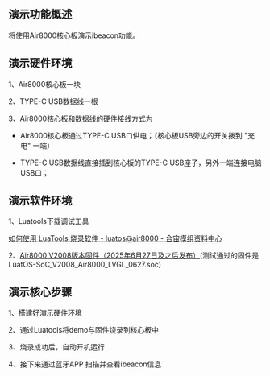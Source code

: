 
## 演示功能概述

将使用Air8000核心板演示ibeacon功能。

## 演示硬件环境

1、Air8000核心板一块

2、TYPE-C USB数据线一根

3、Air8000核心板和数据线的硬件接线方式为

- Air8000核心板通过TYPE-C USB口供电；（核心板USB旁边的开关拨到 "充电" 一端）

- TYPE-C USB数据线直接插到核心板的TYPE-C USB座子，另外一端连接电脑USB口；

## 演示软件环境

1、Luatools下载调试工具

[如何使用 LuaTools 烧录软件 - luatos@air8000 - 合宙模组资料中心](https://docs.openluat.com/air8000/luatos/common/download/)

2、[Air8000 V2008版本固件（2025年6月27日及之后发布）](https://gitee.com/openLuat/LuatOS/tree/master/module/Air8000/core)(测试通过的固件是LuatOS-SoC_V2008_Air8000_LVGL_0627.soc)

## 演示核心步骤

1、搭建好演示硬件环境

2、通过Luatools将demo与固件烧录到核心板中

3、烧录成功后，自动开机运行

4、接下来通过蓝牙APP 扫描并查看ibeacon信息